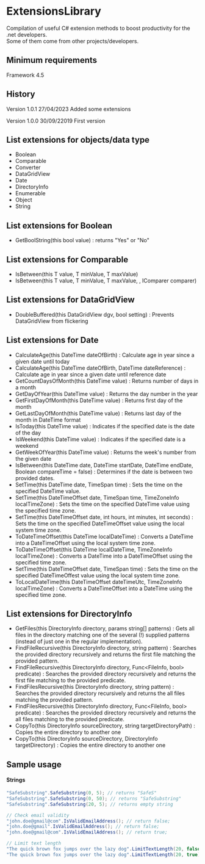 # ExtensionsLibrary
Compilation of useful C# extension methods to boost productivity for the .net developers.<br>
Some of them come from other projects/developers.

## Minimum requirements
Framework 4.5

## History
Version 1.0.1 27/04/2023
Added some extensions

Version 1.0.0 30/09/22019
First version

## List extensions for objects/data type
- Boolean
- Comparable
- Converter
- DataGridView
- Date
- DirectoryInfo
- Enumerable
- Object
- String

## List extensions for Boolean
- GetBoolString(this bool value) : returns "Yes" or "No"

## List extensions for Comparable
- IsBetween(this T value, T minValue, T maxValue)
- IsBetween(this T value, T minValue, T maxValue, , IComparer comparer)

## List extensions for DataGridView
- DoubleBuffered(this DataGridView dgv, bool setting) : Prevents DataGridView from flickering

## List extensions for Date
- CalculateAge(this DateTime dateOfBirth) : Calculate age in year since a given date until today
- CalculateAge(this DateTime dateOfBirth, DateTime dateReference) : Calculate age in year since a given date until reference date
- GetCountDaysOfMonth(this DateTime value) : Returns number of days in a month
- GetDayOfYear(this DateTime value) : Returns the day number in the year
- GetFirstDayOfMonth(this DateTime value) : Returns first day of the month
- GetLastDayOfMonth(this DateTime value) : Returns last day of the month in DateTime format
- IsToday(this DateTime value) : Indicates if the specified date is the date of the day
- IsWeekend(this DateTime value) : Indicates if the specified date is a weekend
- GetWeekOfYear(this DateTime value) : Returns the week's number from the given date
- IsBetween(this DateTime date, DateTime startDate, DateTime endDate, Boolean compareTime = false) : Determines if the date is between two provided dates.
- SetTime(this DateTime date, TimeSpan time) : Sets the time on the specified DateTime value.
- SetTime(this DateTimeOffset date, TimeSpan time, TimeZoneInfo localTimeZone) : Sets the time on the specified DateTime value using the specified time zone.
- SetTime(this DateTimeOffset date, int hours, int minutes, int seconds) : Sets the time on the specified DateTimeOffset value using the local system time zone.
- ToDateTimeOffset(this DateTime localDateTime) : Converts a DateTime into a DateTimeOffset using the local system time zone.
- ToDateTimeOffset(this DateTime localDateTime, TimeZoneInfo localTimeZone) : Converts a DateTime into a DateTimeOffset using the specified time zone.
- SetTime(this DateTimeOffset date, TimeSpan time) : Sets the time on the specified DateTimeOffest value using the local system time zone.
- ToLocalDateTime(this DateTimeOffset dateTimeUtc, TimeZoneInfo localTimeZone) : Converts a DateTimeOffset into a DateTime using the specified time zone.

## List extensions for DirectoryInfo
- GetFiles(this DirectoryInfo directory, params string[] patterns) : Gets all files in the directory matching one of the several (!) supplied patterns (instead of just one in the regular implementation).
- FindFileRecursive(this DirectoryInfo directory, string pattern) : Searches the provided directory recursively and returns the first file matching the provided pattern.
- FindFileRecursive(this DirectoryInfo directory, Func<FileInfo, bool> predicate) : Searches the provided directory recursively and returns the first file matching to the provided predicate.
- FindFilesRecursive(this DirectoryInfo directory, string pattern) : Searches the provided directory recursively and returns the all files matching the provided pattern.
- FindFilesRecursive(this DirectoryInfo directory, Func<FileInfo, bool> predicate) : Searches the provided directory recursively and returns the all files matching to the provided predicate.
- CopyTo(this DirectoryInfo sourceDirectory, string targetDirectoryPath) : Copies the entire directory to another one
- CopyTo(this DirectoryInfo sourceDirectory, DirectoryInfo targetDirectory) : Copies the entire directory to another one



## Sample usage
#### Strings
```C#
"SafeSubstring".SafeSubstring(0, 5); // returns "SafeS"
"SafeSubstring".SafeSubstring(0, 50); // returns "SafeSubstring"
"SafeSubstring".SafeSubstring(20, 5); // returns empty string

// Check email validity
"john.doe@gmail@com".IsValidEmailAddress(); // return false;
"john.doe@gmail".IsValidEmailAddress(); // return false;
"john.doe@gmail@com".IsValidEmailAddress(); // return true;

// Limit text length
"The quick brown fox jumps over the lazy dog".LimitTextLength(20, false); // returns "The quick brown fox"
"The quick brown fox jumps over the lazy dog".LimitTextLength(20, true); // returns "The quick brown f..."
```

